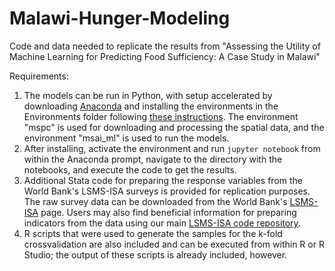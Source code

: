 # Malawi-Hunger-Modeling
Code and data needed to replicate the results from "Assessing the Utility of Machine Learning for Predicting Food Sufficiency: A Case Study in Malawi"

Requirements:
1. The models can be run in Python, with setup accelerated by downloading [Anaconda](https://www.anaconda.org) and installing the environments in the Environments folder following [these instructions](https://docs.conda.io/projects/conda/en/latest/user-guide/tasks/manage-environments.html). The environment "mspc" is used for downloading and processing the spatial data, and the environment "msai_ml" is used to run the models.
2. After installing, activate the environment and run `jupyter notebook` from within the Anaconda prompt, navigate to the directory with the notebooks, and execute the code to get the results.
3. Additional Stata code for preparing the response variables from the World Bank's LSMS-ISA surveys is provided for replication purposes. The raw survey data can be downloaded from the World Bank's [LSMS-ISA](https://www.worldbank.org/en/programs/lsms/initiatives/lsms-ISA) page. Users may also find beneficial information for preparing indicators from the data using our main [LSMS-ISA code repository](https://github.com/EvansSchoolPolicyAnalysisAndResearch/LSMS-Agricultural-Indicators-Code).  
4. R scripts that were used to generate the samples for the k-fold crossvalidation are also included and can be executed from within R or R Studio; the output of these scripts is already included, however. 
